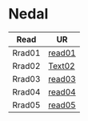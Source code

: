 # Nedal

| Read        | UR                                                                            |
| ----------- | ----------------------------------------------------------------------------- |
| Rrad01      | [read01](/mnt/c/Users/LTUC/desktop/amman-102d27/reading-note/read01.md)       |
| Rrad02      | [Text02](/mnt/c/Users/LTUC/desktop/amman-102d27/reading-note/read02.md)       |
| Rrad03      | [read03](/mnt/c/Users/LTUC/desktop/amman-102d27/reading-note/read03.md)       |
| Rrad04      | [read04](/mnt/c/Users/LTUC/desktop/amman-102d27/reading-note/read05.md)       |
| Rrad05      | [read05](/mnt/c/Users/LTUC/desktop/amman-102d27/reading-note/read5.md)        |
